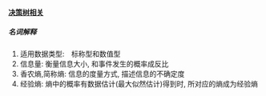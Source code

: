 #### [决策树相关](https://blog.csdn.net/jiaoyangwm/article/details/79525237#%E5%86%B3%E7%AD%96%E6%A0%91)
##### 名词解释
1. 适用数据类型:　标称型和数值型
2. 信息量: 衡量信息大小, 和事件发生的概率成反比
3. 香农熵,简称熵: 信息的度量方式, 描述信息的不确定度
4. 经验熵: 熵中的概率有数据估计(最大似然估计)得到时, 所对应的熵成为经验熵
